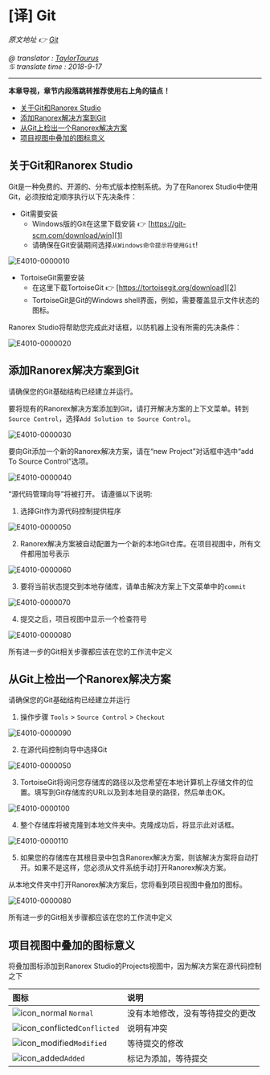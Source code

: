 # [译] Git

*原文地址 👉 [Git][0]*

*@ translator : [TaylorTaurus](https://github.com/taylortaurus)*    
*♋ translate time : 2018-9-17*    

---

**本章导视，章节内段落跳转推荐使用右上角的锚点！**

- [关于Git和Ranorex Studio](#关于Git和Ranorex%20Studio)
- [添加Ranorex解决方案到Git](#添加Ranorex解决方案到Git)
- [从Git上检出一个Ranorex解决方案](#从Git上检出一个Ranorex解决方案)
- [项目视图中叠加的图标意义](#项目视图中叠加的图标意义)  

## 关于Git和Ranorex Studio

Git是一种免费的、开源的、分布式版本控制系统。为了在Ranorex Studio中使用Git，必须按给定顺序执行以下先决条件：

- Git需要安装
    - Windows版的Git在这里下载安装 👉 [https://git-scm.com/download/win][1]
    - 请确保在Git安装期间选择`从Windows命令提示符使用Git`!

![E4010-0000010](https://gitee.com/taylortaurus/RX_UserGuide_GitBook_Picbed/raw/master/InterfacesAndConnectivity/E4010-0000010.png)  

- TortoiseGit需要安装
    - 在这里下载TortoiseGit 👉  [https://tortoisegit.org/download][2]
    - TortoiseGit是Git的Windows shell界面，例如，需要覆盖显示文件状态的图标。

Ranorex Studio将帮助您完成此对话框，以防机器上没有所需的先决条件：

![E4010-0000020](https://gitee.com/taylortaurus/RX_UserGuide_GitBook_Picbed/raw/master/InterfacesAndConnectivity/E4010-0000020.png)  

## 添加Ranorex解决方案到Git  

请确保您的Git基础结构已经建立并运行。

要将现有的Ranorex解决方案添加到Git，请打开解决方案的上下文菜单。转到`Source Control`，选择`Add Solution to Source Control`。

![E4010-0000030](https://gitee.com/taylortaurus/RX_UserGuide_GitBook_Picbed/raw/master/InterfacesAndConnectivity/E4010-0000030.png)  

要向Git添加一个新的Ranorex解决方案，请在“new Project”对话框中选中“add To Source Control”选项。

![E4010-0000040](https://gitee.com/taylortaurus/RX_UserGuide_GitBook_Picbed/raw/master/InterfacesAndConnectivity/E4010-0000040.png)  

“源代码管理向导”将被打开。
请遵循以下说明:

1. 选择Git作为源代码控制提供程序

![E4010-0000050](https://gitee.com/taylortaurus/RX_UserGuide_GitBook_Picbed/raw/master/InterfacesAndConnectivity/E4010-0000050.png)

2. Ranorex解决方案被自动配置为一个新的本地Git仓库。在项目视图中，所有文件都用加号表示

![E4010-0000060](https://gitee.com/taylortaurus/RX_UserGuide_GitBook_Picbed/raw/master/InterfacesAndConnectivity/E4010-0000060.png)  

3. 要将当前状态提交到本地存储库，请单击解决方案上下文菜单中的`commit`

![E4010-0000070](https://gitee.com/taylortaurus/RX_UserGuide_GitBook_Picbed/raw/master/InterfacesAndConnectivity/E4010-0000070.png)  

4. 提交之后，项目视图中显示一个检查符号

![E4010-0000080](https://gitee.com/taylortaurus/RX_UserGuide_GitBook_Picbed/raw/master/InterfacesAndConnectivity/E4010-0000080.png)  

所有进一步的Git相关步骤都应该在您的工作流中定义

## 从Git上检出一个Ranorex解决方案

请确保您的Git基础结构已经建立并运行

1. 操作步骤 `Tools` > `Source Control` > `Checkout`

![E4010-0000090](https://gitee.com/taylortaurus/RX_UserGuide_GitBook_Picbed/raw/master/InterfacesAndConnectivity/E4010-0000090.png)  

2. 在源代码控制向导中选择Git

![E4010-0000050](https://gitee.com/taylortaurus/RX_UserGuide_GitBook_Picbed/raw/master/InterfacesAndConnectivity/E4010-0000050.png)

3. TortoiseGit将询问您存储库的路径以及您希望在本地计算机上存储文件的位置。填写到Git存储库的URL以及到本地目录的路径，然后单击OK。

![E4010-0000100](https://gitee.com/taylortaurus/RX_UserGuide_GitBook_Picbed/raw/master/InterfacesAndConnectivity/E4010-0000100.png)  

4. 整个存储库将被克隆到本地文件夹中。克隆成功后，将显示此对话框。

![E4010-0000110](https://gitee.com/taylortaurus/RX_UserGuide_GitBook_Picbed/raw/master/InterfacesAndConnectivity/E4010-0000110.png)  

5. 如果您的存储库在其根目录中包含Ranorex解决方案，则该解决方案将自动打开。如果不是这样，您必须从文件系统手动打开Ranorex解决方案。

从本地文件夹中打开Ranorex解决方案后，您将看到项目视图中叠加的图标。

![E4010-0000080](https://gitee.com/taylortaurus/RX_UserGuide_GitBook_Picbed/raw/master/InterfacesAndConnectivity/E4010-0000080.png)  

所有进一步的Git相关步骤都应该在您的工作流中定义

## 项目视图中叠加的图标意义

将叠加图标添加到Ranorex Studio的Projects视图中，因为解决方案在源代码控制之下

|图标|说明|
|:--|:--|
|![icon_normal][icon_normal] `Normal`|没有本地修改，没有等待提交的更改|
|![icon_conflicted][icon_conflicted]`Conflicted`|说明有冲突|
|![icon_modified][icon_modified]`Modified`|等待提交的修改|
|![icon_added][icon_added]`Added`|标记为添加，等待提交|

[0]: https://www.ranorex.com/help/latest/interfaces-connectivity/source-control-revision-control/git/
[1]: https://git-scm.com/download/win
[2]: https://tortoisegit.org/download
[icon_normal]: https://gitee.com/taylortaurus/RX_UserGuide_GitBook_Picbed/raw/master/InterfacesAndConnectivity/E4010-0000120.png
[icon_conflicted]: https://gitee.com/taylortaurus/RX_UserGuide_GitBook_Picbed/raw/master/InterfacesAndConnectivity/E4010-0000130.png
[icon_modified]: https://gitee.com/taylortaurus/RX_UserGuide_GitBook_Picbed/raw/master/InterfacesAndConnectivity/E4010-0000140.png
[icon_added]: https://gitee.com/taylortaurus/RX_UserGuide_GitBook_Picbed/raw/master/InterfacesAndConnectivity/E4010-0000150.png

